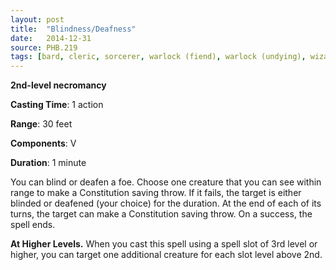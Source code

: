 ```yaml
---
layout: post
title:  "Blindness/Deafness"
date:   2014-12-31
source: PHB.219
tags: [bard, cleric, sorcerer, warlock (fiend), warlock (undying), wizard, level2, necromancy]
---
```


**2nd-level necromancy**

**Casting Time**: 1 action

**Range**: 30 feet

**Components**: V

**Duration**: 1 minute

You can blind or deafen a foe. Choose one creature that you can see within range to make a Constitution saving throw. If it fails, the target is either blinded or deafened (your choice) for the duration. At the end of each of its turns, the target can make a Constitution saving throw. On a success, the spell ends.

**At Higher Levels.** When you cast this spell using a spell slot of 3rd level or higher, you can target one additional creature for each slot level above 2nd.
